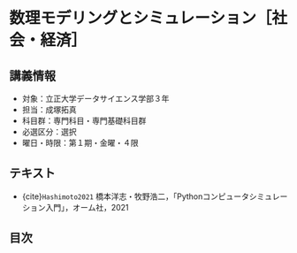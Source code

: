 # 数理モデリングとシミュレーション［社会・経済］

## 講義情報

- 対象：立正大学データサイエンス学部３年
- 担当：成塚拓真
- 科目群：専門科目・専門基礎科目群
- 必選区分：選択
- 曜日・時限：第１期・金曜・４限

## テキスト

- {cite}`Hashimoto2021` 橋本洋志・牧野浩二，「Pythonコンピュータシミュレーション入門」，オーム社，2021

## 目次

```{tableofcontents}
```
